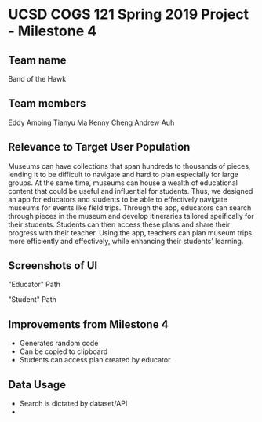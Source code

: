# UCSD COGS 121 Spring 2019 Project - Milestone 4
## Team name
Band of the Hawk
## Team members
Eddy Ambing
Tianyu Ma
Kenny Cheng
Andrew Auh

## Relevance to Target User Population 
Museums can have collections that span hundreds to thousands of pieces, lending it to be difficult to navigate and hard to plan especially for large groups. At the same time, museums can house a wealth of educational content that could be useful and influential for students. Thus, we designed an app for educators and students to be able to effectively navigate museums for events like field trips. Through the app, educators can search through pieces in the museum and develop itineraries tailored speifically for their students. Students can then access these plans and share their progress with their teacher. Using the app, teachers can plan museum trips more efficiently and effectively, while enhancing their students' learning.

## Screenshots of UI


"Educator" Path  

"Student" Path  

## Improvements from Milestone 4
- Generates random code
- Can be copied to clipboard 
- Students can access plan created by educator


## Data Usage
- Search is dictated by dataset/API
- 